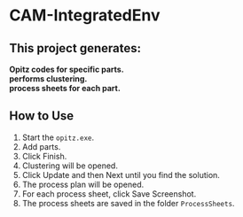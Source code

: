 # CAM-IntegratedEnv

## This project generates:
__Opitz codes for specific parts.__\
__performs clustering.__\
__process sheets for each part.__

## How to Use

1. Start the `opitz.exe`.
2. Add parts.
3. Click Finish.
4. Clustering will be opened.
5. Click Update and then Next until you find the solution.
6. The process plan will be opened.
7. For each process sheet, click Save Screenshot.
8. The process sheets are saved in the folder `ProcessSheets`.
